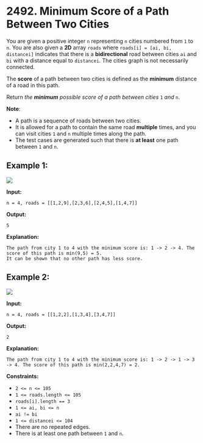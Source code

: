 # 2492. Minimum Score of a Path Between Two Cities

You are given a positive integer `n` representing `n` cities numbered from `1` to `n`. You are also given a **2D** array `roads` where `roads[i] = [ai, bi, distancei]` indicates that there is a **bidirectional** road between cities `ai` and `bi` with a distance equal to `distancei`. The cities graph is not necessarily connected.

The **score** of a path between two cities is defined as the **minimum** distance of a road in this path.

Return _the **minimum** possible score of a path between cities_ `1` _and_ `n`.

**Note**:

*   A path is a sequence of roads between two cities.
*   It is allowed for a path to contain the same road **multiple** times, and you can visit cities `1` and `n` multiple times along the path.
*   The test cases are generated such that there is **at least** one path between `1` and `n`.

## **Example 1:**

![](https://assets.leetcode.com/uploads/2022/10/12/graph11.png)

**Input:** 

    n = 4, roads = [[1,2,9],[2,3,6],[2,4,5],[1,4,7]]
**Output:** 

    5
**Explanation:** 

    The path from city 1 to 4 with the minimum score is: 1 -> 2 -> 4. The score of this path is min(9,5) = 5.
    It can be shown that no other path has less score.

## **Example 2:**

![](https://assets.leetcode.com/uploads/2022/10/12/graph22.png)

**Input:** 

    n = 4, roads = [[1,2,2],[1,3,4],[3,4,7]]
**Output:** 

    2
**Explanation:** 

    The path from city 1 to 4 with the minimum score is: 1 -> 2 -> 1 -> 3 -> 4. The score of this path is min(2,2,4,7) = 2.

**Constraints:**

*   `2 <= n <= 105`
*   `1 <= roads.length <= 105`
*   `roads[i].length == 3`
*   `1 <= ai, bi <= n`
*   `ai != bi`
*   `1 <= distancei <= 104`
*   There are no repeated edges.
*   There is at least one path between `1` and `n`.
